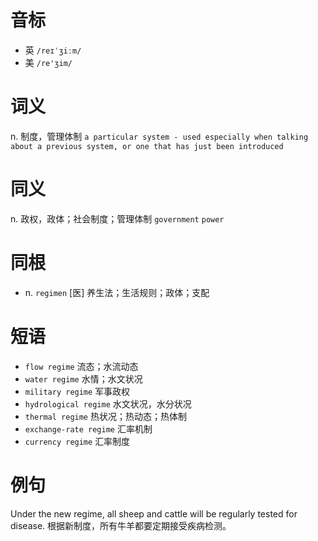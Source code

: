 # 音标

- 英 `/reɪˈʒiːm/`
- 美 `/re'ʒim/`

# 词义

n. 制度，管理体制
`a particular system - used especially when talking about a previous system, or one that has just been introduced`

# 同义

n. 政权，政体；社会制度；管理体制
`government` `power`

# 同根

- n. `regimen` [医] 养生法；生活规则；政体；支配

# 短语

- `flow regime` 流态；水流动态
- `water regime` 水情；水文状况
- `military regime` 军事政权
- `hydrological regime` 水文状况，水分状况
- `thermal regime` 热状况；热动态；热体制
- `exchange-rate regime` 汇率机制
- `currency regime` 汇率制度

# 例句

Under the new regime, all sheep and cattle will be regularly tested for disease.
根据新制度，所有牛羊都要定期接受疾病检测。


